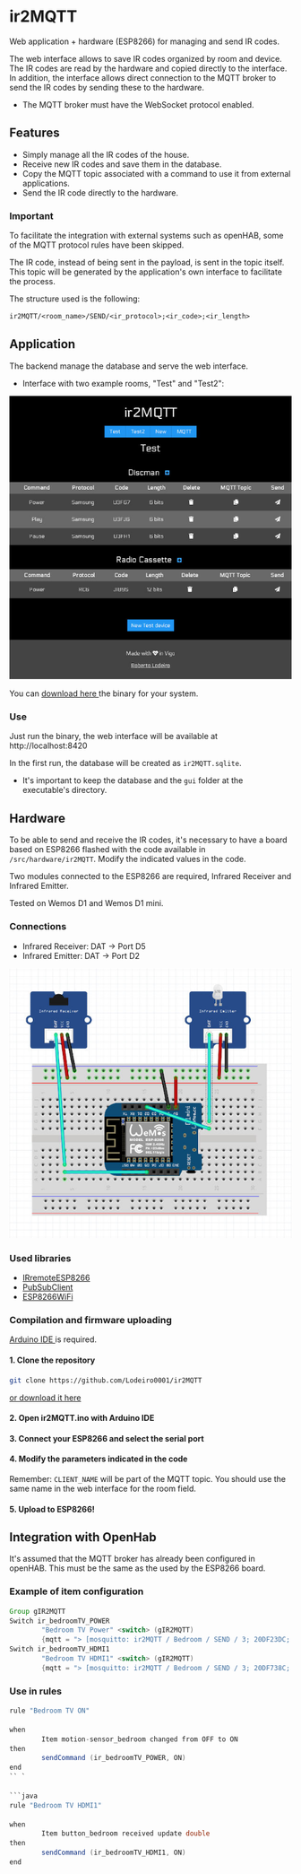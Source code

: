 # ir2MQTT
Web application + hardware (ESP8266) for managing and send IR codes.

The web interface allows to save IR codes organized by room and device. The IR codes are read by the hardware and copied directly to the interface. In addition, the interface allows direct connection to the MQTT broker to send the IR codes by sending these to the hardware.

* The MQTT broker must have the WebSocket protocol enabled.

## Features

* Simply manage all the IR codes of the house.
* Receive new IR codes and save them in the database.
* Copy the MQTT topic associated with a command to use it from external applications.
* Send the IR code directly to the hardware.

### Important

To facilitate the integration with external systems such as openHAB, some of the MQTT protocol rules have been skipped.

The IR code, instead of being sent in the payload, is sent in the topic itself. This topic will be generated by the application's own interface to facilitate the process.

The structure used is the following:

```txt
ir2MQTT/<room_name>/SEND/<ir_protocol>;<ir_code>;<ir_length>
```

## Application

The backend manage the database and serve the web interface.

* Interface with two example rooms, "Test" and "Test2":

![alt text](docs/ir2MQTT_web_interface.jpg "Example web interface")

You can <a href="https://github.com/Lodeiro0001/ir2MQTT/releases" target="_blank"> download here </a> the binary for your system.

### Use

Just run the binary, the web interface will be available at http://localhost:8420

In the first run, the database will be created as `ir2MQTT.sqlite`.

* It's important to keep the database and the `gui` folder at the executable's directory.

## Hardware

To be able to send and receive the IR codes, it's necessary to have a board based on ESP8266 flashed with the code available in `/src/hardware/ir2MQTT`. Modify the indicated values ​​in the code.

Two modules connected to the ESP8266 are required, Infrared Receiver and Infrared Emitter.

Tested on Wemos D1 and Wemos D1 mini.

### Connections

* Infrared Receiver: DAT -> Port D5
* Infrared Emitter: DAT -> Port D2

![alt text](docs/esp8266_connections.jpg "Connections")

### Used libraries

* <a href="https://github.com/markszabo/IRremoteESP8266/" target="_blank"> IRremoteESP8266 </a>
* <a href="https://github.com/knolleary/pubsubclient" target="_blank"> PubSubClient </a>
* <a href="https://github.com/eng8266/Arduino/tree/master/libraries/ESP8266WiFi" target="_blank"> ESP8266WiFi </a>

### Compilation and firmware uploading

<a href="https://www.arduino.cc/en/Main/Software" target="_blank"> Arduino IDE </a> is required.

#### 1. Clone the repository

```bash
git clone https://github.com/Lodeiro0001/ir2MQTT
```

[or download it here](https://github.com/Lodeiro0001/mqtt-ir-transceiver/archive/master.zip)

#### 2. Open ir2MQTT.ino with Arduino IDE

#### 3. Connect your ESP8266 and select the serial port

#### 4. Modify the parameters indicated in the code

Remember: `CLIENT_NAME` will be part of the MQTT topic. You should use the same name in the web interface for the room field. 

#### 5. Upload to ESP8266!

## Integration with OpenHab

It's assumed that the MQTT broker has already been configured in openHAB. This must be the same as the used by the ESP8266 board.

### Example of item configuration

```java
Group gIR2MQTT
Switch ir_bedroomTV_POWER
        "Bedroom TV Power" <switch> (gIR2MQTT)
        {mqtt = "> [mosquitto: ir2MQTT / Bedroom / SEND / 3; 20DF23DC; 32: command: *: default]", autoupdate = "false"}
Switch ir_bedroomTV_HDMI1
        "Bedroom TV HDMI1" <switch> (gIR2MQTT)
        {mqtt = "> [mosquitto: ir2MQTT / Bedroom / SEND / 3; 20DF738C; 32: command: *: default]]", autoupdate = "false"}
```

### Use in rules

```java
rule "Bedroom TV ON"

when
        Item motion-sensor_bedroom changed from OFF to ON
then
        sendCommand (ir_bedroomTV_POWER, ON)
end
`` `

```java
rule "Bedroom TV HDMI1"

when
        Item button_bedroom received update double
then
        sendCommand (ir_bedroomTV_HDMI1, ON)
end
```
